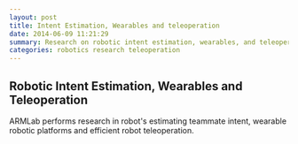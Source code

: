 ```yaml
---
layout: post
title: Intent Estimation, Wearables and teleoperation
date: 2014-06-09 11:21:29
summary: Research on robotic intent estimation, wearables, and teleoperation.
categories: robotics research teleoperation
---
```


## Robotic Intent Estimation, Wearables and Teleoperation

ARMLab performs research in robot's estimating teammate intent, wearable robotic platforms and efficient robot teleoperation.
